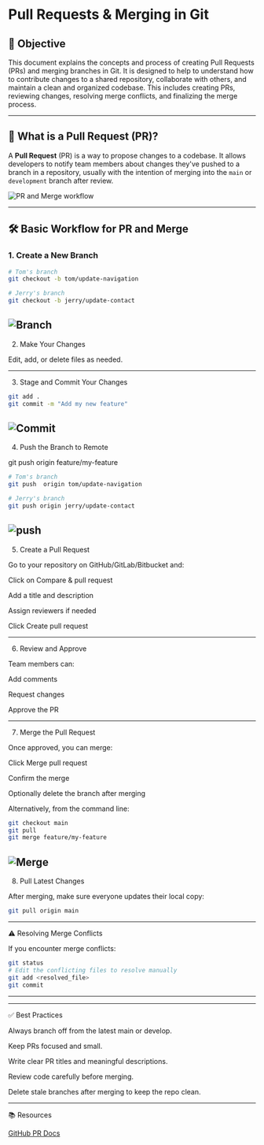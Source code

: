# Pull Requests & Merging in Git

## 🎯 Objective

This document explains the concepts and process of creating Pull Requests (PRs) and merging branches in Git. It is designed to help to understand how to contribute changes to a shared repository, collaborate with others, and maintain a clean and organized codebase. This includes creating PRs, reviewing changes, resolving merge conflicts, and finalizing the merge process.

---

## 🔄 What is a Pull Request (PR)?

A **Pull Request** (PR) is a way to propose changes to a codebase. It allows developers to notify team members about changes they've pushed to a branch in a repository, usually with the intention of merging into the `main` or `development` branch after review.

![PR and Merge workflow](./img/PrMergeFlow.png)

---

## 🛠️ Basic Workflow for PR and Merge

### 1. **Create a New Branch**
```bash
# Tom's branch
git checkout -b tom/update-navigation

# Jerry's branch
git checkout -b jerry/update-contact
```

![Branch](./img/branch.png)
---

2. Make Your Changes

Edit, add, or delete files as needed.


---

3. Stage and Commit Your Changes

```sh
git add .
git commit -m "Add my new feature"
```

![Commit](./img/addCommit.png)
---

4. Push the Branch to Remote

git push origin feature/my-feature

```bash
# Tom's branch
git push  origin tom/update-navigation

# Jerry's branch
git push origin jerry/update-contact
```

![push](./img/jerryIssue.png)
---

5. Create a Pull Request

Go to your repository on GitHub/GitLab/Bitbucket and:

Click on Compare & pull request

Add a title and description

Assign reviewers if needed

Click Create pull request



---

6. Review and Approve

Team members can:

Add comments

Request changes

Approve the PR



---

7. Merge the Pull Request

Once approved, you can merge:

Click Merge pull request

Confirm the merge

Optionally delete the branch after merging


Alternatively, from the command line:

```sh
git checkout main
git pull
git merge feature/my-feature
```

![Merge](./img/merge.png)
---

8. Pull Latest Changes

After merging, make sure everyone updates their local copy:

```sh
git pull origin main
```

---

⚠️ Resolving Merge Conflicts

If you encounter merge conflicts:
```sh
git status
# Edit the conflicting files to resolve manually
git add <resolved_file>
git commit
```

---

---

✅ Best Practices

Always branch off from the latest main or develop.

Keep PRs focused and small.

Write clear PR titles and meaningful descriptions.

Review code carefully before merging.

Delete stale branches after merging to keep the repo clean.



---

📚 Resources

[GitHub PR Docs](https://docs.github.com/en/pull-requests)

